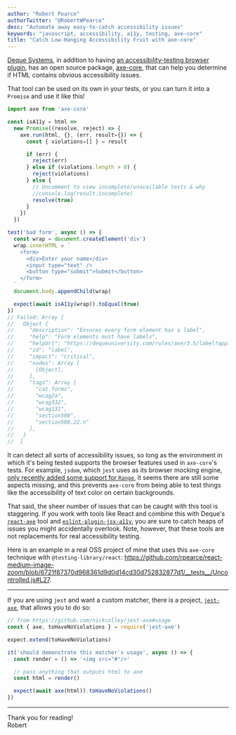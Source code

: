 ```yaml
---
author: "Robert Pearce"
authorTwitter: "@RobertWPearce"
desc: "Automate away easy-to-catch accessibility issues"
keywords: "javascript, accessibility, a11y, testing, axe-core"
title: "Catch Low-Hanging Accessibility Fruit with axe-core"
---
```


[Deque Systems](https://www.deque.com), in addition to having [an
accessibility-testing browser plugin](https://www.deque.com/axe/axe-for-web/),
has an open source package, [axe-core](https://www.npmjs.com/package/axe-core),
that can help you determine if HTML contains obvious accessibility issues.

That tool can be used on its own in your tests, or you can turn it into a
`Promise` and use it like this!

```javascript
import axe from 'axe-core'

const isA11y = html =>
  new Promise((resolve, reject) => {
    axe.run(html, {}, (err, result={}) => {
      const { violations=[] } = result

      if (err) {
        reject(err)
      } else if (violations.length > 0) {
        reject(violations)
      } else {
        // Uncomment to view incomplete/unavailable tests & why
        //console.log(result.incomplete)
        resolve(true)
      }
    })
  })

test('bad form', async () => {
  const wrap = document.createElement('div')
  wrap.innerHTML = `
    <form>
      <div>Enter your name</div>
      <input type="text" />
      <button type="submit">Submit</button>
    </form>
  `
  document.body.appendChild(wrap)

  expect(await isA11y(wrap)).toEqual(true)
})
// Failed: Array [
//   Object {
//     "description": "Ensures every form element has a label",
//     "help": "Form elements must have labels",
//     "helpUrl": "https://dequeuniversity.com/rules/axe/3.5/label?application=axeAPI",
//     "id": "label",
//     "impact": "critical",
//     "nodes": Array [
//       [Object],
//     ],
//     "tags": Array [
//       "cat.forms",
//       "wcag2a",
//       "wcag332",
//       "wcag131",
//       "section508",
//       "section508.22.n"
//     ],
//   }
//  ]
```

It can detect all sorts of accessibility issues, so long as the environment in
which it's being tested supports the browser features used in `axe-core`'s
tests. For example, `jsdom`, which `jest` uses as its browser mocking engine,
[only recently added some support for `Range`](https://github.com/jsdom/jsdom/pull/2719),
it seems there are still some aspects missing, and this prevents `axe-core` from
being able to test things like the accessibility of text color on certain
backgrounds.

That said, the sheer number of issues that can be caught with this tool is
staggering. If you work with tools like React and combine this with Deque's
[`react-axe`](https://github.com/dequelabs/react-axe) tool and
[`eslint-plugin-jsx-a11y`](https://github.com/evcohen/eslint-plugin-jsx-a11y),
you are sure to catch heaps of issues you might accidentally overlook. Note,
however, that these tools are not replacements for real accessibility testing.

Here is an example in a real OSS project of mine that uses this `axe-core`
technique with `@testing-library/react`:
https://github.com/rpearce/react-medium-image-zoom/blob/6721f87370d968361d9d0d14cd30d752832877d1/__tests__/Uncontrolled.js#L27.

* * *

If you are using `jest` and want a custom matcher, there is a project,
[`jest-axe`](https://github.com/nickcolley/jest-axe), that allows you to do so:

```javascript
// from https://github.com/nickcolley/jest-axe#usage
const { axe, toHaveNoViolations } = require('jest-axe')

expect.extend(toHaveNoViolations)

it('should demonstrate this matcher`s usage', async () => {
  const render = () => '<img src="#"/>'

  // pass anything that outputs html to axe
  const html = render()

  expect(await axe(html)).toHaveNoViolations()
})
```

* * *

Thank you for reading!
<br />
Robert
